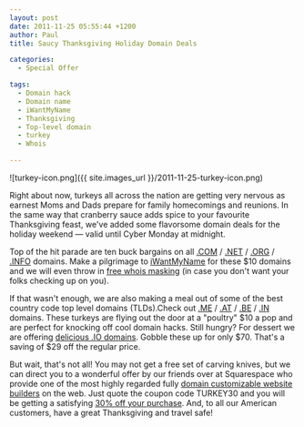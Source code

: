 ```yaml
---
layout: post
date: 2011-11-25 05:55:44 +1200
author: Paul
title: Saucy Thanksgiving Holiday Domain Deals

categories:
  - Special Offer

tags:
  - Domain hack
  - Domain name
  - iWantMyName
  - Thanksgiving
  - Top-level domain
  - turkey
  - Whois

---
```


![turkey-icon.png]({{ site.images_url }}/2011-11-25-turkey-icon.png)

Right about now, turkeys all across the nation are getting very nervous as earnest Moms and Dads prepare for family homecomings and reunions. In the same way that cranberry sauce adds spice to your favourite Thanksgiving feast, we've added some flavorsome domain deals for the holiday weekend &mdash; valid until Cyber Monday at midnight.

Top of the hit parade are ten buck bargains on all [.COM](https://iwantmyname.com/domains/com-domain-name-registration-for-commercial) / [.NET](https://iwantmyname.com/domains/net-domain-name-registration-for-network) / [.ORG](https://iwantmyname.com/domains/org-domain-name-registration-for-organisation) / [.INFO](https://iwantmyname.com/domains/info-domain-name-registration-for-information) domains. Make a pilgrimage to [iWantMyName](https://iwantmyname.com/) for these $10 domains and we will even throw in [free whois masking](https://iwantmyname.com/blog/2011/10/free-whois-address-masking-to-protect-your-privacy.html) (in case you don't want your folks checking up on you). 

If that wasn't enough, we are also making a meal out of some of the best country code top level domains (TLDs).Check out [.ME](https://iwantmyname.com/domains/me-montenegrean-domain-name-registration-for-montenegro) / [.AT](https://iwantmyname.com/domains/at-austrian-domain-name-registration-for-austria) / [.BE](https://iwantmyname.com/domains/be-belgian-domain-name-registration-for-belgium) / [.IN](https://iwantmyname.com/domains/in-indian-domain-name-registration-for-india) domains. These turkeys are flying out the door at a "poultry" $10 a pop and are perfect for knocking off cool domain hacks. Still hungry? For dessert we are offering [delicious .IO domains](https://iwantmyname.com/domains/io-domain-name-registration-for-british-indian-ocean-territory). Gobble these up for only $70. That's a saving of $29 off the regular price.

But wait, that's not all! You may not get a free set of carving knives, but we can direct you to a wonderful offer by our friends over at Squarespace who provide one of the most highly regarded fully [domain customizable website builders](https://iwantmyname.com/services/website-builder/) on the web. Just quote the coupon code TURKEY30 and you will be getting a satisfying [30% off your purchase](http://squarespace.evyy.net/c/13153/4375/362).
And, to all our American customers, have a great Thanksgiving and travel safe!
